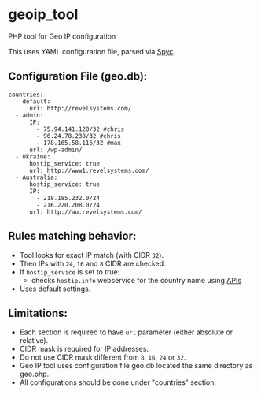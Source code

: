 geoip_tool
==========

PHP tool for Geo IP configuration

This uses YAML configuration file, parsed via [Spyc](https://github.com/mustangostang/spyc).

Configuration File (geo.db):
----------------------------

    countries:
      - default:
          url: http://revelsystems.com/
      - admin:
          IP:
            - 75.94.141.120/32 #chris
            - 96.24.78.238/32 #chris
            - 178.165.58.116/32 #max
          url: /wp-admin/
      - Ukraine:
          hostip_service: true
          url: http://www1.revelsystems.com/
      - Australia:
          hostip_service: true
          IP:
            - 218.185.232.0/24
            - 216.220.208.0/24
          url: http://au.revelsystems.com/

Rules matching behavior:
------------------------

- Tool looks for exact IP match (with CIDR `32`).
- Then IPs with `24`, `16` and `8` CIDR are checked.
- If `hostip_service` is set to true:
  - checks `hostip.info` webservice for the country name using [APIs](http://www.programmableweb.com/api/hostip.info)
- Uses default settings.

Limitations:
------------

- Each section is required to have `url` parameter (either absolute or relative).
- CIDR mask is required for IP addresses.
- Do not use CIDR mask different from `8`, `16`, `24` or `32`.
- Geo IP tool uses configuration file geo.db located the same directory as geo.php.
- All configurations should be done under "countries" section.
